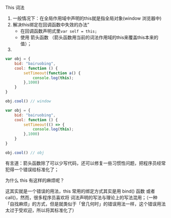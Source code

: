 This 词法



1. 一般情况下：在全局作用域中声明的this就是指全局对象(window 浏览器中)
2. 解决this绑定在回调函数中失效的办法”
   - 在回调函数声明式里`var self = this;`
   - 使用 箭头函数 （箭头函数用当前的词法作用域的this来覆盖this本来的值）；
3. 

```js
var obj = {
    bid: "bairuobing",
    cool: function () {
        setTimeout(function a() {
            console.log(this);
        },1000)
    }
}

obj.cool() // window
```

```js
var obj = {
    bid: "bairuobing",
    cool: function () {
        setTimeout(() => {
            console.log(this);
        },1000)
    }
}

obj.cool() // obj
```

有言道：箭头函数除了可以少写代码，还可以修复一些习惯性问题，把程序员经常犯得一个错误给标准化了；

为什么 this 有这样的麻烦呢？

这其实就是一个错误的用法，this 常用的绑定方式其实是用 bind() 函数 或者 call()，然而，很多程序员喜欢将 词法声明的写法与理论上的写法混用；（一种「自找麻烦」的方式，但是就类似于「曾几何时」的错误用法一样，这个错误用法太过于受欢迎，所以将其标准化了）